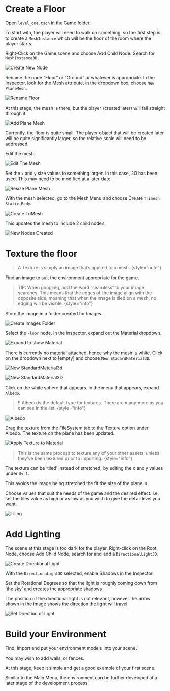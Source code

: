 
# Create a Floor

Open `level_one.tscn` in the Game folder.

To start with, the player will need to walk on something, so the first step is to create a `MeshInstance` which will be the floor of the room where the player starts.

Right-Click on the Game scene and choose Add Child Node. Search for `MeshInstance3D.`

![Create New Node](FPS-Environment-CreateNewNode.png)

Rename the node “Floor” or “Ground” or whatever is appropriate. In the Inspector, look for the Mesh attribute. in the dropdown box, choose `New PlaneMesh`.

![Rename Floor](FPS-Environment-FloorRename.png)


At this stage, the mesh is there, but the player (created later) will fall straight through it.

![Add Plane Mesh](FPS-Environment-AddPlaneMesh.png)

Currently, the floor is quite small. The player object that will be created later will be quite significantly larger, so the relative scale will need to be addressed.

Edit the mesh.

![Edit The Mesh](FPS-Environment-EditMesh.png)

Set the `x` and `y` size values to something larger. In this case, 20 has been used. This may need to be modified at a later date.

![Resize Plane Mesh](FPS-Environment-ResizePlaneMesh.png)

With the mesh selected, go to the Mesh Menu and choose Create `Trimesh Static Body`.

![Create TriMesh](FPS-Environment-CreateTriMesh.png)

This updates the mesh to include 2 child nodes.

![New Nodes Created](FPS-Environment-TriMeshNewNodes.png)

 <include from="reusableContent.topic" element-id="commitPush"/>

# Texture the floor


> A Texture is simply an image that’s applied to a mesh.
{style="note"}

Find an image to suit the environment appropriate for the game. 


> TIP: When googling, add the word “seamless” to your image searches. This means that the edges of the image align with the opposite side, meaning that when the image is tiled on a mesh, no edging will be visible.
{style="info"}

Store the image in a folder created for Images.

![Create Images Folder](FPS-Environment-CreateImagesFolder.png)

Select the `Floor` node. In the inspector, expand out the Material dropdown.

![Expand to show Material](FPS-Environment-ExpandMaterial.png)

There is currently no material attached, hence why the mesh is white. Click on the dropdown next to [empty] and choose `New StadardMaterial3D`.

![New StandardMaterial3d](FPS-Environment-NewStandardMaterial3D.png)

![New StandardMaterial3D](FPS-Environment-NewStandardMaterial3D2.png)

Click on the white sphere that appears. In the menu that appears, expand `Albedo`. 


> ‼️ Albedo is the default type for textures. There are many more as you can see in the list.
{style="info"}


![Albedo](FPS-Environment-MaterialAlbedo.png)

Drag the texture from the FileSystem tab to the Texture option under Albedo. The texture on the plane has been updated.

![Apply Texture to Material](FPS-Environment-ApplyMaterial.gif)

> This is the same process to texture any of your other assets, unless they’ve been textured prior to importing.
{style="info"}

The texture can be ‘tiled’ instead of stretched, by editing the x and y values under `Uv 1`. 

This avoids the image being stretched the fit the size of the plane. s

Choose values that suit the needs of the game and the desired effect. I.e. set the tiles value as high or as low as you wish to give the detail level you want.

![Tiling](FPS-Environment-MaterialTiling.png)

# Add Lighting

The scene at this stage is too dark for the player. Right-click on the Root Node, choose Add Child Node, search for and add a `DirectionalLight3D`.

![Create Directional Light](FPS-Environment-DirectionalLight.png)

With the `DirectionaLight3D` selected, enable Shadows in the Inspector.

Set the Rotational Degrees so that the light is roughly coming down from ‘the sky’ and creates the appropriate shadows.

The position of the directional light is not relevant, however the arrow shown in the image shows the direction the light will travel. 

![Set Direction of Light](FPS-Environment-DirectionalLightDirection.png)

# Build your Environment

Find, import and put your environment models into your scene.

You may wish to add walls, or fences. 

At this stage, keep it simple and get a good example of your first scene. 

Similar to the Main Menu, the environment can be further developed at a later stage of the development process.

 <include from="reusableContent.topic" element-id="commitPush"/>